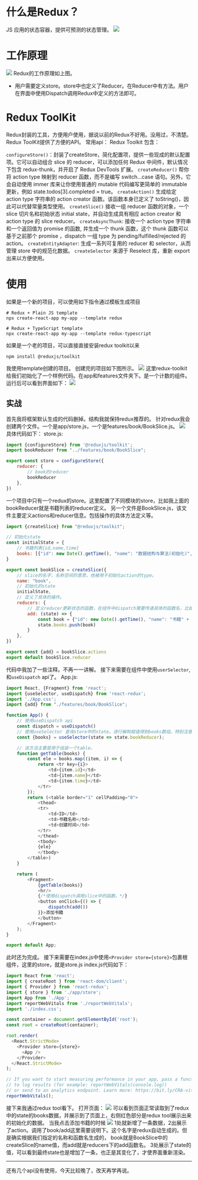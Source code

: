# 什么是Redux？
JS 应用的状态容器，提供可预测的状态管理。
![](https://itlab1024-1256529903.cos.ap-beijing.myqcloud.com/202211271008152.png)
# 工作原理
![](https://itlab1024-1256529903.cos.ap-beijing.myqcloud.com/202211271119878.png)
Redux的工作原理如上图。
* 用户需要定义store。store中也定义了Reducer。在Reducer中有方法。用户在界面中使用Dispatch调用Redux中定义的方法即可。
# Redux ToolKit
Redux封装的工具，方便用户使用，据说以前的Redux不好用。没用过，不清楚。 Redux ToolKit提供了方便的API。
常用api：
Redux Toolkit 包含：

`configureStore()`：封装了createStore，简化配置项，提供一些现成的默认配置项。它可以自动组合 slice 的 reducer，可以添加任何 Redux 中间件，默认情况下包含 redux-thunk，并开启了 Redux DevTools 扩展。
`createReducer()` 帮你将 action type 映射到 reducer 函数，而不是编写 switch...case 语句。另外，它会自动使用 immer 库来让你使用普通的 mutable 代码编写更简单的 immutable 更新，例如 state.todos[3].completed = true。
`createAction()` 生成给定 action type 字符串的 action creator 函数。该函数本身已定义了 toString()，因此可以代替常量类型使用。
`createSlice()` 接收一组 reducer 函数的对象，一个 slice 切片名和初始状态 initial state，并自动生成具有相应 action creator 和 action type 的 slice reducer。
`createAsyncThunk`: 接收一个 action type 字符串和一个返回值为 promise 的函数, 并生成一个 thunk 函数，这个 thunk 函数可以基于之前那个 promise ，dispatch 一组 type 为 pending/fulfilled/rejected 的 action。
`createEntityAdapter`: 生成一系列可复用的 reducer 和 selector，从而管理 store 中的规范化数据。
`createSelector` 来源于 Reselect 库，重新 export 出来以方便使用。
# 使用
如果是一个新的项目，可以使用如下指令通过模板生成项目
```shell
# Redux + Plain JS template
npx create-react-app my-app --template redux

# Redux + TypeScript template
npx create-react-app my-app --template redux-typescript
```
如果是一个老的项目，可以直接直接安装redux toolkit以来
```shell
npm install @reduxjs/toolkit
```
我使用template创建的项目。
创建完的项目如下图所示。
![](https://itlab1024-1256529903.cos.ap-beijing.myqcloud.com/202211271757977.png)
这里redux-toolkit给我们初始化了一个样例代码。在app和features文件夹下。是一个计数的组件。
运行后可以看到界面如下：
![](https://itlab1024-1256529903.cos.ap-beijing.myqcloud.com/202211271759022.png)
## 实战
首先我将框架默认生成的代码删掉。结构我就保持redux推荐的。
针对redux我会创建两个文件。一个是app/store.js，一个是features/book/BookSlice.js。
![](https://itlab1024-1256529903.cos.ap-beijing.myqcloud.com/202211272102107.png)
具体代码如下：
store.js:
```js
import {configureStore} from '@reduxjs/toolkit';
import bookReducer from "../features/book/BookSlice";

export const store = configureStore({
    reducer: {
        // book的reducer
        bookReducer
    },
})
```
一个项目中只有一个redux的store。这里配置了不同模块的store，比如我上面的bookReducer就是书籍列表的reducer定义。
另一个文件是BookSlice.js，该文件主要定义actions和reducer信息。包括操作的具体方法定义等。
```js
import {createSlice} from "@reduxjs/toolkit";

// 初始化state
const initialState = {
    // 书籍列表{id,name,time}
    books: [{"id": new Date().getTime(), "name": "数据结构与算法(初始化)", time: new Date().toLocaleString()}]
}

export const bookSlice = createSlice({
    // slice的名字，名称空间的意思，他被用于初始化action的type。
    name: "book",
    // 初始化的state
    initialState,
    // 定义了具体的操作。
    reducers: {
        // 定义reducer更新状态的函数，在组件中dispatch需要传递具体的函数名，比如dispatch(add())
        add: (state) => {
            const book = {"id": new Date().getTime(), "name": "书籍" + Math.random(), time: new Date().toLocaleString()}
            state.books.push(book)
        }
    },
})

export const {add} = bookSlice.actions
export default bookSlice.reducer
```
代码中我加了一些注释。不再一一讲解。
接下来需要在组件中使用`userSelector`,和`useDispatch` api了。
App.js:
```js
import React, {Fragment} from 'react';
import {useSelector, useDispatch} from 'react-redux';
import './App.css';
import {add} from "./features/book/BookSlice";

function App() {
    // 使用useDispatch api
    const dispatch = useDispatch()
    // 使用useSelector 查询store中的state。进行解构赋值得到books数组。特别注意：bookReducer是store.js中reducer里的key。
    const {books} = useSelector(state => state.bookReducer);

    // 该方法主要是用于组装一个table。
    function getTable(books) {
        const ele = books.map((item, i) => {
            return <tr key={i}>
                <td>{item.id}</td>
                <td>{item.name}</td>
                <td>{item.time}</td>
            </tr>
        });
        return (<table border="1" cellPadding="0">
            <thead>
            <tr>
                <td>ID</td>
                <td>书籍名称</td>
                <td>创建时间</td>
            </tr>
            </thead>
            <tbody>
            {ele}
            </tbody>
        </table>)
    }

    return (
        <Fragment>
            {getTable(books)}
            <hr/>
            {/*使用dispatch调用slice中的函数。*/}
            <button onClick={() => {
                dispatch(add())
            }}>添加书籍
            </button>
        </Fragment>
    );
}

export default App;

```
此时还为完成。
接下来需要在index.js中使用`<Provider store={store}>`包裹根组件，这里的store，就是store.js
index.js代码如下：
```js
import React from 'react';
import { createRoot } from 'react-dom/client';
import { Provider } from 'react-redux';
import { store } from './app/store';
import App from './App';
import reportWebVitals from './reportWebVitals';
import './index.css';

const container = document.getElementById('root');
const root = createRoot(container);

root.render(
  <React.StrictMode>
    <Provider store={store}>
      <App />
    </Provider>
  </React.StrictMode>
);

// If you want to start measuring performance in your app, pass a function
// to log results (for example: reportWebVitals(console.log))
// or send to an analytics endpoint. Learn more: https://bit.ly/CRA-vitals
reportWebVitals();
```

接下来我通过redux tool看下。
打开页面：
![](https://itlab1024-1256529903.cos.ap-beijing.myqcloud.com/202211272109246.png)
可以看到页面正常读取到了redux中的state的books数据，并展示到了页面上，右侧红色部分是redux tool展示出来的初始化的数据。
当我点击添加书籍的时候
![](https://itlab1024-1256529903.cos.ap-beijing.myqcloud.com/202211272118733.png)
1处就新增了一条数据，2出展示了action。调用了book/add这里需要说明下。这个名字是redux自动生成的。但是确实根据我们指定的名称和函数名生成的，
book就是BookSlice中的createSlice的name值，而add就是reducers下的add函数名。
3处展示了state的值，可以看到最终state也是增加了一条，也正是其变化了，才使界面重新渲染。

---
还有几个api没有使用，今天比较晚了，改天再学再说。